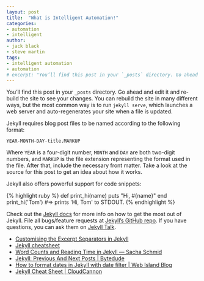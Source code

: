 ```yaml
---
layout: post
title:  "What is Intelligent Automation!"
categories: 
- automation
- intelligent
author:
- jack black
- steve martin
tags:
- intelligent automation
- automation
# excerpt: "You’ll find this post in your `_posts` directory. Go ahead and edit it and re-build the site to see your changes. You can rebuild the site in many different ways, but the most common way is to run `jekyll serve`, which launches a web server and auto-regenerates your site when a file is updated."
---
```

You’ll find this post in your `_posts` directory. Go ahead and edit it and re-build the site to see your changes. You can rebuild the site in many different ways, but the most common way is to run `jekyll serve`, which launches a web server and auto-regenerates your site when a file is updated.

Jekyll requires blog post files to be named according to the following format:

`YEAR-MONTH-DAY-title.MARKUP`

Where `YEAR` is a four-digit number, `MONTH` and `DAY` are both two-digit numbers, and `MARKUP` is the file extension representing the format used in the file. After that, include the necessary front matter. Take a look at the source for this post to get an idea about how it works.

Jekyll also offers powerful support for code snippets:

{% highlight ruby %}
def print_hi(name)
  puts "Hi, #{name}"
end
print_hi('Tom')
#=> prints 'Hi, Tom' to STDOUT.
{% endhighlight %}

Check out the [Jekyll docs][jekyll-docs] for more info on how to get the most out of Jekyll. File all bugs/feature requests at [Jekyll’s GitHub repo][jekyll-gh]. If you have questions, you can ask them on [Jekyll Talk][jekyll-talk].

* [Customising the Excerpt Separators in Jekyll](https://cjshelton.github.io/blog/2019/05/27/customising-jekyll-excerpt-start.html "Customising the Excerpt Separators in Jekyll")
* [Jekyll cheatsheet](https://devhints.io/jekyll "Jekyll cheatsheet")
* [Word Counts and Reading Time in Jekyll — Sacha Schmid](https://sacha.me/articles/jekyll-word-counts "Word Counts and Reading Time in Jekyll — Sacha Schmid")
* [Jekyll: Previous And Next Posts \| Bytedude](https://www.bytedude.com/jekyll-previous-and-next-posts/ "Jekyll: Previous And Next Posts \| Bytedude")
* [How to format dates in Jekyll with date filter \| Web Island Blog](https://www.webisland.agency/blog/how-to-format-dates-in-jekyll/ "How to format dates in Jekyll with date filter \| Web Island Blog")
* [Jekyll Cheat Sheet \| CloudCannon](https://cloudcannon.com/community/jekyll-cheat-sheet/ "Jekyll Cheat Sheet \| CloudCannon")


[jekyll-docs]: https://jekyllrb.com/docs/home
[jekyll-gh]:   https://github.com/jekyll/jekyll
[jekyll-talk]: https://talk.jekyllrb.com/
